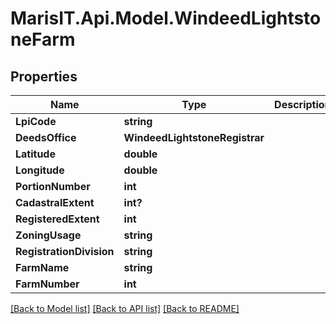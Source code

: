 
# MarisIT.Api.Model.WindeedLightstoneFarm

## Properties

Name | Type | Description | Notes
------------ | ------------- | ------------- | -------------
**LpiCode** | **string** |  | [optional] 
**DeedsOffice** | **WindeedLightstoneRegistrar** |  | [optional] 
**Latitude** | **double** |  | [optional] 
**Longitude** | **double** |  | [optional] 
**PortionNumber** | **int** |  | [optional] 
**CadastralExtent** | **int?** |  | [optional] 
**RegisteredExtent** | **int** |  | [optional] 
**ZoningUsage** | **string** |  | [optional] 
**RegistrationDivision** | **string** |  | [optional] 
**FarmName** | **string** |  | [optional] 
**FarmNumber** | **int** |  | [optional] 

[[Back to Model list]](../README.md#documentation-for-models)
[[Back to API list]](../README.md#documentation-for-api-endpoints)
[[Back to README]](../README.md)

